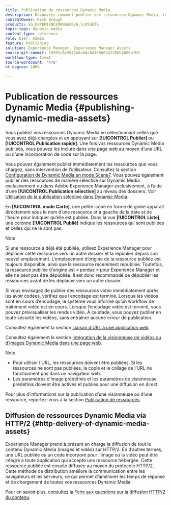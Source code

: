 ```yaml
---
title: Publication de ressources Dynamic Media
description: Découvrez comment publier des ressources Dynamic Media, telles que des vidéos et des images, y compris la diffusion HTTP/2 de ces ressources.
contentOwner: Rick Brough
products: SG_EXPERIENCEMANAGER/6.5/ASSETS
topic-tags: dynamic-media
content-type: reference
role: User, Admin
feature: Publishing
solution: Experience Manager, Experience Manager Assets
source-git-commit: 29391c8e3042a8a04c64165663a228bb4886afb5
workflow-type: tm+mt
source-wordcount: '478'
ht-degree: 100%

---
```


# Publication de ressources Dynamic Media {#publishing-dynamic-media-assets}

Vous publiez vos ressources Dynamic Media en sélectionnant celles que vous avez déjà chargées et en appuyant sur **[!UICONTROL Publier]** ou **[!UICONTROL Publication rapide]**. Une fois vos ressources Dynamic Media publiées, vous pouvez les inclure dans une page web au moyen d’une URL ou d’une incorporation de code sur la page.

Vous pouvez également publier immédiatement les ressources que vous chargez, sans intervention de l’utilisateur. Consultez la section [Configuration de Dynamic Media en mode Scene7](config-dms7.md).
Vous pouvez également publier des ressources de manière sélective sur Dynamic Media exclusivement ou dans Adobe Experience Manager exclusivement, à l’aide d’une **[!UICONTROL Publication sélective]** au niveau des dossiers. Voir [Utilisation de la publication sélective dans Dynamic Media](/help/assets/selective-publishing.md).

En **[!UICONTROL mode Carte]**, une petite icône en forme de globe apparaît directement sous le nom d’une ressource et à gauche de la date et de l’heure pour indiquer qu’elle est publiée. Dans la vue **[!UICONTROL Liste]**, une colonne **[!UICONTROL Publié]** indique les ressources qui sont publiées et celles qui ne le sont pas.

>[!NOTE]
>
>Si une ressource a déjà été publiée, utilisez Experience Manager pour déplacer cette ressource vers un autre dossier et la republier depuis son nouvel emplacement. L’emplacement d’origine de la ressource publiée est toujours disponible, ainsi que la ressource récemment republiée. Toutefois, la ressource publiée d’origine est « perdue » pour Experience Manager et elle ne peut pas être dépubliée. Il est donc recommandé de dépublier les ressources avant de les déplacer vers un autre dossier.

Si vous envisagez de publier des ressources vidéo immédiatement après les avoir codées, vérifiez que l’encodage est terminé. Lorsque les vidéos sont en cours d’encodage, le système vous informe qu’un workflow de traitement vidéo est en cours. Lorsque l’encodage vidéo est terminé, vous pouvez prévisualiser les rendus vidéo. À ce stade, vous pouvez publier en toute sécurité les vidéos, sans entraîner aucune erreur de publication.

Consultez également la section [Liaison d’URL à une application web](linking-urls-to-yourwebapplication.md).

Consultez également la section [Intégration de la visionneuse de vidéos ou d’images Dynamic Media dans une page web](embed-code.md).

>[!NOTE]
>
>* Pour utiliser l’URL, les ressources doivent être publiées. Si les ressources ne sont pas publiées, la copie et le collage de l’URL ne fonctionnent pas dans un navigateur web.
>* Les paramètres d’image prédéfinis et les paramètres de visionneuse prédéfinis doivent être activés et publiés pour une diffusion en direct.
>

Pour plus d’informations sur la publication d’une visionneuse ou d’une ressource, reportez-vous à la section [Publication de ressources](manage-assets.md).

## Diffusion de ressources Dynamic Media via HTTP/2 {#http-delivery-of-dynamic-media-assets}

Experience Manager prend à présent en charge la diffusion de tout le contenu Dynamic Media (images et vidéo) sur HTTP/2. En d’autres termes, une URL publiée ou un code incorporé pour l’image ou la vidéo peut être intégré à toute application qui accepte une ressource hébergée. Cette ressource publiée est ensuite diffusée au moyen du protocole HTTP/2. Cette méthode de distribution améliore la communication entre les navigateurs et les serveurs, ce qui permet d’améliorer les temps de réponse et de chargement de toutes vos ressources Dynamic Media.

Pour en savoir plus, consultez la [Foire aux questions sur la diffusion HTTP/2 du contenu](/help/sites-administering/scene7-http2faq.md).
